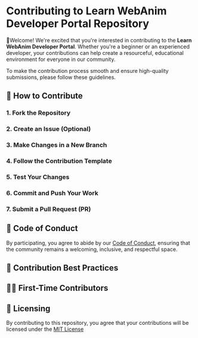 # Contributing to Learn WebAnim Developer Portal Repository
🎉Welcome!  We're excited that you're interested in contributing to the **Learn WebAnim Developer Portal**.  Whether you're a beginner or an experienced developer, your contributions can help create a resourceful, educational environment for everyone in our community.

To make the contribution process smooth and ensure high-quality submissions, please follow these guidelines.

## 🌟 How to Contribute
### 1. Fork the Repository

### 2. Create an Issue (Optional)

### 3. Make Changes in a New Branch

### 4. Follow the Contribution Template

### 5. Test Your Changes

### 6. Commit and Push Your Work

### 7. Submit a Pull Request (PR)


## 👀 Code of Conduct
By participating, you agree to abide by our [Code of Conduct](CONTRIBUTING.md), ensuring that the community remains a welcoming, inclusive, and respectful space.

## 🏅 Contribution Best Practices

## 🤝🏼 First-Time Contributors

## 🔖 Licensing
By contributing to this repository, you agree that your contributions will be licensed under the [MIT License](LICENSE.md)
